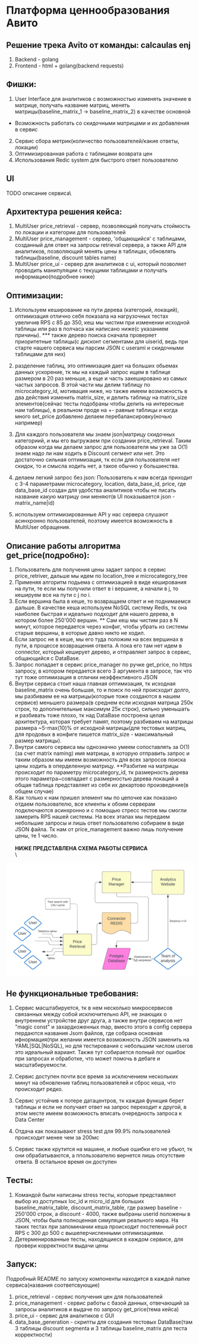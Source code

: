 # Платформа ценнообразования Авито
## Решение трека Avito от команды: calcaulas enj
1) Backend - golang
2) Frontend - html + golang(backend requests)
## Фишки:
1) User Interface для аналитиков с возможностью изменять значение в матрице, получать название матриц, менять матрицы(baseline_matrix_1 -> baseline_matrix_2) в качестве основной
* Возможность работать со скидочными матрицами и их добавления в сервис
2) Сервис сбора метрик(количество пользователей/какие ответы, локации)
3) Оптимизированная работа с таблицами возврата цен
4) Использования Redic system для быстрого ответ пользователю

## UI
TODO описание сервиса\

## Архитектура решения кейса:
1) MultiUser price_retrieval - сервер, позволяющий получать стоймость по локации и категории для пользователей
2) MultiUser price_management - сервер, 'общающийся' с таблицами, созданный для ответ на запросы retrieval сервера, а также API для аналитиков, позволяющий менять цены в таблицах, обновлять таблицы(baseline, discount tables name)
3) MultiUser price_ui - сервер для аналитиков с ui, который позволяет проводить манипуляции с текущими таблицами и получать информацию(подробнее ниже)
## Оптимизации:
1) Используем кеширование на пути дерева (категорий, локаций), оптимизация отлично себя показала на нагрузочных тестах увеличив RPS с 85 до 350, кеш мы чистим при изменении исходной таблицы или раз в полчаса как написано ниже(с указанием причины).
*** также дерево поиска сначала проверяет приоритетные таблицы(с дисконт сегментами для uiserid, ведь при старте нашего сервиса мы парсим JSON с userami и скидочными таблицами для них)

2) разделение таблиц, это оптимизация дает на больших обьемах данных ускорение, тк мы на каждый запрос ищем в таблице размером в 20 раз меньше, а еще и часть закешировано из самых частых запросов. В этой части мы делим таблицу по microcategory_id, мотивация ниже, но также имеем возможность в два действия изменить matrix_size, и делить таблицу на matrix_size элементов(сейчас тесты подобраны чтобы делить на интересные нам таблицы), в реальном проде на +- равные таблицы и когда много set_price добавлено делаем перебалансировку(ночью например)

3) Для каждого пользователя мы знаем json|матрицу скидочных категориий, и мы его выгружаем при создании price_retrieval. Таким образом когда мы делаем запрос для пользователя мы уже за O(1) знаем надо ли нам ходить в Discount сегмент или нет. Это достаточно сильная оптимизация, тк если для пользователя нет скидок, то и смысла ходить нет, а такое обычно у большинства.

4) делаем легкий запрос без json:
Пользователь к нам всегда приходит с 3-4 параметрами microcategory, location, data_base_id, price, где data_base_id создан для удобства аналитиков чтобы не писать название какую матрицу они меняют(в UI показывается json - matrix_name|id)

5) используем оптимизированные API у нас сервера слушают асинхронно пользователей, поэтому имеется возможность в MultiUser обращения.

## Описание работы алгоритма get_price(подробно):
1) Пользователь для получения цены задает запрос в сервис price_retriver, дальше мы идем по location_tree и microcategory_tree
2) Применяя алгоритм подьема с оптимизацией в виде кеширования на пути, те если мы получили ответ в i вершине, а начали в j, то кешируем все на пути с j по i.
3) Если вершина была в кеше, то возвращаем ответ и не поднимаемся дальше. В качестве кеша используем NoSQL систему Redis, тк она наиболее быстрая и идеально подходит для нашего дерева, в котором более 250'000 вершин. 
** Сам кеш мы чистим раз в N минут, которое передается через конфиг, чтобы убрать из системы старые вершины, в которые давно никто не ходил.
4) Если запрос не в кеше, мы его туда положим на всех вершинах в пути, в процессе возвращения ответа. А пока его там нет идем в connector, который кеширует дерево, и отправляет запрос в сервис, общающийся с DataBase.
5) Запрос попадает в сервис price_manager по ручке get_price, по https запросу, в котором передается всего 3 аргумента в запросе, так что тут тоже оптимизация в отличии неэффективного JSON
6) Внутри сервиса стоит наша главная оптимизация, тк исходная baseline_matrix очень большая, то и поиск по ней происходит долго, мы разбиваем ее на матрицы(которые тоже создаются в нашем сервисе) меньшего размера(в среднем если исходная матрица 250к строк, то дополнительные максимум 25к строк), сильно уменьшать и разбивать тоже плохо, тк над DataBase построена целая архитектура, которая требует памят, поэтому разбиваем на матрицы размера ~5-max(10)% от исходной матрицы(для тестовых матриц, для продовых в конфиге пишется matrix_size - максимальный размер матрицы).
7) Внутри самого сервиса мы однозначно умеем сопоставлять за O(1)(за счет matrix naming) имя матрицы, в которую отправить запрос и таким образом мы имеем возможность для всех запросов поиска цены ходить в оперделенную матрицу.
**Разбитие на матрицы происходит по параметру microcategory_id, тк размерность дерева этого параметра~совпадает с размерностью дерева локаций а общая таблица представляет из себя их декартово произведение(в общем случае)
8) Как только к нам пришел элемент мы по цепочке как показано отдаем пользователю, все клиенты к обоим серверам подключаются асинхронно и с помощью стресс тестов мы смогли замерить RPS нашей системы. На всех этапах мы передаем небольшие запросы и лишь ответ пользователю собираем в виде JSON файла. Тк нам от price_management важно лишь получение цены, те 1 число.
\
\
**НИЖЕ ПРЕДСТАВЛЕНА СХЕМА РАБОТЫ СЕРВИСА**
\
\
<img src = "photo.jpg">

## Не функциональные требования:
1) Сервис масштабируется, тк в нем несколько микросервисов связанных между собой исключительно API, не знающих о внутреннем устройстве друг друга, а также внутри сервисов нет "magic const" и захардкоженных map, вместо этого в config сервера пердаются названия Jsom файлов, где собрана основная ифнормация(при желании имеется возможность JSON заменить на YAML|SQL|NoSQL), но для тестирования с небольшим числом userов это идеальный вариант.
Также тут собирается полный лог ошибок при запросах и обработке, что может помочь в дебаге и масштабируемости.

2) Сервис доступен почти все время за исключением нескольких минут на обновление таблиц пользователей и сброс кеша, что происходит редко.

3) Сервис устойчив к потере датацентров, тк каждая функция берет таблицы и если не получает ответ на запрос переходит к другой, в этом месте имеем возможность вписать очередность запроса к Data Center

4) Отдача как показывают stress test для 99.9% пользователей происходит менее чем за 200мс

5) Сервис также крутится на машине, и любые ошибки его не убьют, тк они обрабатываются, а ппользователю вернется лишь отсутствие ответа. В остальное время он доступен

## Тесты:
1) Командой были написаны stress тесты, которые представляют выбор из доступных loc_id и micro_id для больших baseline_matrix_table, discount_matrix_table, где размер baseline - 250'000 строк, а discount - 4000, также выбраны userid положены в JSON, чтобы была полноценная симуляция реального мира. На таких тестах при запоминании кеша происходит постепенный рост RPS с 300 до 500 с вышеперчисленными оптимизациями.
2) Детерменированные тесты, находящиеся в каждом сервисе, для провери корректности выдачи цены

## Запуск:
Подробный README по запуску компоненты находится в каждой папке сервиса(названия соответсвующие)
1) price_retrieval - сервис получения цен для пользователей
2) price_management - сервис работы с базой данных, отвечающий за запросы аналитиков и выдаче по запросу get_price(тема кейса)
3) price_ui - сервис для аналитиков с GUI
4) data_base_generation - скрипты для создания тестовых DataBase(там 3 таблицы discount segmenta и 3 таблицы baseline_matrix для теста корректности)